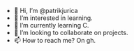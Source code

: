 - 👋 Hi, I’m @patrikjurica
- 👀 I’m interested in learning.
- 🌱 I’m currently learning C.
- 💞️ I’m looking to collaborate on projects.
- 📫 How to reach me? On gh.

<!---
patrikjurica/patrikjurica is a ✨ special ✨ repository because its `README.md` (this file) appears on your GitHub profile.
You can click the Preview link to take a look at your changes.
--->
